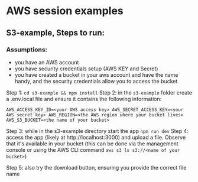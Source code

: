 # AWS session examples 
## S3-example, Steps to run:

### Assumptions:
- you have an AWS account
- you have security credentials setup (AWS KEY and Secret)
- you have created a bucket in your aws account and have the name handy, and the security credentials allow you to access the bucket

Step 1: `cd s3-example && npm install`
Step 2: in the `s3-example` folder create a .env.local file and ensure it contains the following information:

`AWS_ACCESS_KEY_ID=<your AWS access key>
AWS_SECRET_ACCESS_KEY=<your AWS secret key>
AWS_REGION=<the AWS region where your bucket lives>
AWS_S3_BUCKET=<the name of your bucket>`

Step 3: while in the s3-example directory start the app `npm run dev`
Step 4: access the app (likely at http://localhost:3000) and upload a file. Observe that it's available in your bucket (this can be done via the management console or using the AWS CLI command `aws s3 ls s3://<name of your bucket>`)

Step 5: also try the download button, ensuring you provide the correct file name